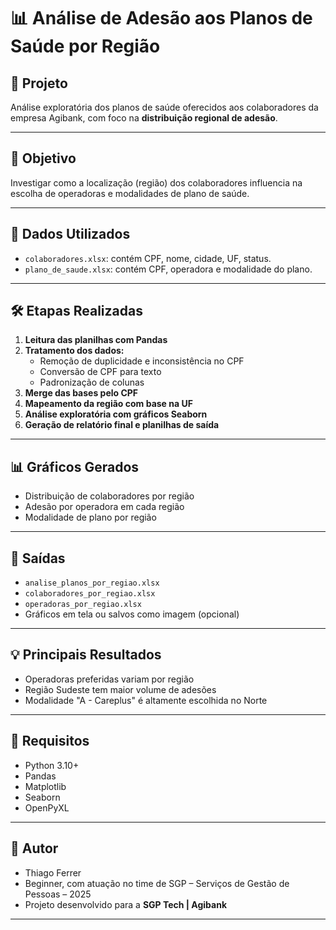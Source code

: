 # 📊 Análise de Adesão aos Planos de Saúde por Região

## 📁 Projeto
Análise exploratória dos planos de saúde oferecidos aos colaboradores da empresa Agibank, com foco na **distribuição regional de adesão**.

---

## 📌 Objetivo
Investigar como a localização (região) dos colaboradores influencia na escolha de operadoras e modalidades de plano de saúde.

---

## 🧩 Dados Utilizados
- `colaboradores.xlsx`: contém CPF, nome, cidade, UF, status.
- `plano_de_saude.xlsx`: contém CPF, operadora e modalidade do plano.

---

## 🛠️ Etapas Realizadas

1. **Leitura das planilhas com Pandas**
2. **Tratamento dos dados:**
   - Remoção de duplicidade e inconsistência no CPF
   - Conversão de CPF para texto
   - Padronização de colunas
3. **Merge das bases pelo CPF**
4. **Mapeamento da região com base na UF**
5. **Análise exploratória com gráficos Seaborn**
6. **Geração de relatório final e planilhas de saída**

---

## 📊 Gráficos Gerados

- Distribuição de colaboradores por região
- Adesão por operadora em cada região
- Modalidade de plano por região

---

## 📁 Saídas

- `analise_planos_por_regiao.xlsx`
- `colaboradores_por_regiao.xlsx`
- `operadoras_por_regiao.xlsx`
- Gráficos em tela ou salvos como imagem (opcional)

---

## 💡 Principais Resultados

- Operadoras preferidas variam por região
- Região Sudeste tem maior volume de adesões
- Modalidade "A - Careplus" é altamente escolhida no Norte

---

## 🧠 Requisitos

- Python 3.10+
- Pandas
- Matplotlib
- Seaborn
- OpenPyXL

---

## 👤 Autor

- Thiago Ferrer  
- Beginner, com atuação no time de SGP – Serviços de Gestão de Pessoas – 2025  
- Projeto desenvolvido para a **SGP Tech | Agibank**

---

